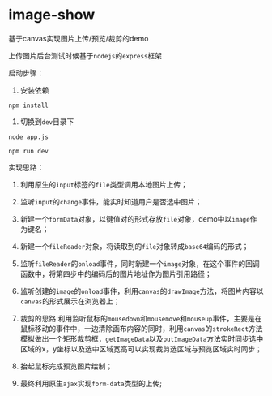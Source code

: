 # image-show

基于canvas实现图片上传/预览/裁剪的demo

上传图片后台测试时候基于`nodejs`的`express`框架

启动步骤：

1. 安装依赖

```shell
npm install
```

1. 切换到`dev`目录下

```shell
node app.js

npm run dev

```

实现思路：

1. 利用原生的`input`标签的`file`类型调用本地图片上传；

2. 监听`input`的`change`事件，能实时知道用户是否选中图片；

3. 新建一个`formData`对象，以键值对的形式存放`file`对象，demo中以`image`作为键名；

4. 新建一个`fileReader`对象，将读取到的`file`对象转成`base64`编码的形式；

5. 监听`fileReader`的`onload`事件，同时新建一个`image`对象，在这个事件的回调函数中，将第四步中的编码后的图片地址作为图片引用路径；

6. 监听创建的`image`的`onload`事件，利用`canvas`的`drawImage`方法，将图片内容以`canvas`的形式展示在浏览器上；

7. 裁剪的思路 利用监听鼠标的`mousedown`和`mousemove`和`mouseup`事件，主要是在鼠标移动的事件中，一边清除画布内容的同时，利用`canvas`的`strokeRect`方法模拟做出一个矩形裁剪框，`getImageData`以及`putImageData`方法实时同步选中区域的x，y坐标以及选中区域宽高可以实现裁剪选区域与预览区域实时同步；

8. 抬起鼠标完成预览图片绘制；

9. 最终利用原生`ajax`实现`form-data`类型的上传;